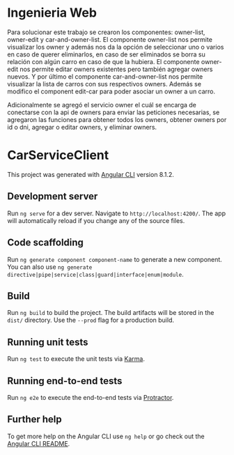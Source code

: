 # Ingenieria Web

Para solucionar este trabajo se crearon los componentes: owner-list, owner-edit y car-and-owner-list. El componente owner-list nos permite visualizar los owner y además nos da la opción de seleccionar uno o varios en caso de querer eliminarlos, en caso de ser eliminados se borra su relación con algún carro en caso de que la hubiera. El componente owner-edit nos permite editar owners existentes pero también agregar owners nuevos. Y por último el componente car-and-owner-list nos permite visualizar la lista de carros con sus respectivos owners. Además se modifico el component edit-car para poder asociar un owner a un carro.

Adicionalmente se agregó el servicio owner el cuál se encarga de conectarse con la api de owners para enviar las peticiones necesarias, se agregaron las funciones para obtener todos los owners, obtener owners por id o dni, agregar o editar owners, y eliminar owners.


# CarServiceClient

This project was generated with [Angular CLI](https://github.com/angular/angular-cli) version 8.1.2.

## Development server

Run `ng serve` for a dev server. Navigate to `http://localhost:4200/`. The app will automatically reload if you change any of the source files.

## Code scaffolding

Run `ng generate component component-name` to generate a new component. You can also use `ng generate directive|pipe|service|class|guard|interface|enum|module`.

## Build

Run `ng build` to build the project. The build artifacts will be stored in the `dist/` directory. Use the `--prod` flag for a production build.

## Running unit tests

Run `ng test` to execute the unit tests via [Karma](https://karma-runner.github.io).

## Running end-to-end tests

Run `ng e2e` to execute the end-to-end tests via [Protractor](http://www.protractortest.org/).

## Further help

To get more help on the Angular CLI use `ng help` or go check out the [Angular CLI README](https://github.com/angular/angular-cli/blob/master/README.md).
